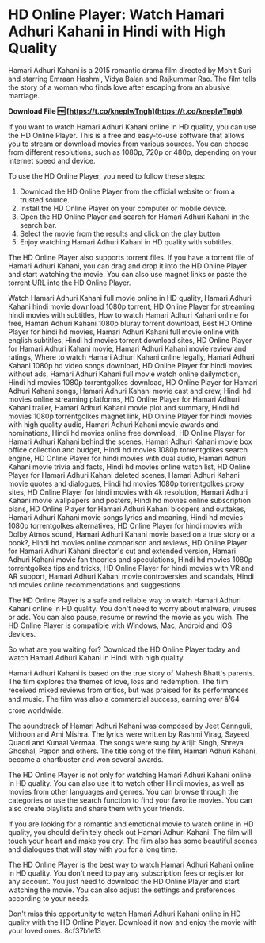# HD Online Player: Watch Hamari Adhuri Kahani in Hindi with High Quality
 
Hamari Adhuri Kahani is a 2015 romantic drama film directed by Mohit Suri and starring Emraan Hashmi, Vidya Balan and Rajkummar Rao. The film tells the story of a woman who finds love after escaping from an abusive marriage.
 
**Download File 🆓 [https://t.co/knepIwTngh](https://t.co/knepIwTngh)**


 
If you want to watch Hamari Adhuri Kahani online in HD quality, you can use the HD Online Player. This is a free and easy-to-use software that allows you to stream or download movies from various sources. You can choose from different resolutions, such as 1080p, 720p or 480p, depending on your internet speed and device.
 
To use the HD Online Player, you need to follow these steps:
 
1. Download the HD Online Player from the official website or from a trusted source.
2. Install the HD Online Player on your computer or mobile device.
3. Open the HD Online Player and search for Hamari Adhuri Kahani in the search bar.
4. Select the movie from the results and click on the play button.
5. Enjoy watching Hamari Adhuri Kahani in HD quality with subtitles.

The HD Online Player also supports torrent files. If you have a torrent file of Hamari Adhuri Kahani, you can drag and drop it into the HD Online Player and start watching the movie. You can also use magnet links or paste the torrent URL into the HD Online Player.
 
Watch Hamari Adhuri Kahani full movie online in HD quality,  Hamari Adhuri Kahani hindi movie download 1080p torrent,  HD Online Player for streaming hindi movies with subtitles,  How to watch Hamari Adhuri Kahani online for free,  Hamari Adhuri Kahani 1080p bluray torrent download,  Best HD Online Player for hindi hd movies,  Hamari Adhuri Kahani full movie online with english subtitles,  Hindi hd movies torrent download sites,  HD Online Player for Hamari Adhuri Kahani movie,  Hamari Adhuri Kahani movie review and ratings,  Where to watch Hamari Adhuri Kahani online legally,  Hamari Adhuri Kahani 1080p hd video songs download,  HD Online Player for hindi movies without ads,  Hamari Adhuri Kahani full movie watch online dailymotion,  Hindi hd movies 1080p torrentgolkes download,  HD Online Player for Hamari Adhuri Kahani songs,  Hamari Adhuri Kahani movie cast and crew,  Hindi hd movies online streaming platforms,  HD Online Player for Hamari Adhuri Kahani trailer,  Hamari Adhuri Kahani movie plot and summary,  Hindi hd movies 1080p torrentgolkes magnet link,  HD Online Player for hindi movies with high quality audio,  Hamari Adhuri Kahani movie awards and nominations,  Hindi hd movies online free download,  HD Online Player for Hamari Adhuri Kahani behind the scenes,  Hamari Adhuri Kahani movie box office collection and budget,  Hindi hd movies 1080p torrentgolkes search engine,  HD Online Player for hindi movies with dual audio,  Hamari Adhuri Kahani movie trivia and facts,  Hindi hd movies online watch list,  HD Online Player for Hamari Adhuri Kahani deleted scenes,  Hamari Adhuri Kahani movie quotes and dialogues,  Hindi hd movies 1080p torrentgolkes proxy sites,  HD Online Player for hindi movies with 4k resolution,  Hamari Adhuri Kahani movie wallpapers and posters,  Hindi hd movies online subscription plans,  HD Online Player for Hamari Adhuri Kahani bloopers and outtakes,  Hamari Adhuri Kahani movie songs lyrics and meaning,  Hindi hd movies 1080p torrentgolkes alternatives,  HD Online Player for hindi movies with Dolby Atmos sound,  Hamari Adhuri Kahani movie based on a true story or a book?,  Hindi hd movies online comparison and reviews,  HD Online Player for Hamari Adhuri Kahani director's cut and extended version,  Hamari Adhuri Kahani movie fan theories and speculations,  Hindi hd movies 1080p torrentgolkes tips and tricks,  HD Online Player for hindi movies with VR and AR support,  Hamari Adhuri Kahani movie controversies and scandals,  Hindi hd movies online recommendations and suggestions
 
The HD Online Player is a safe and reliable way to watch Hamari Adhuri Kahani online in HD quality. You don't need to worry about malware, viruses or ads. You can also pause, resume or rewind the movie as you wish. The HD Online Player is compatible with Windows, Mac, Android and iOS devices.
 
So what are you waiting for? Download the HD Online Player today and watch Hamari Adhuri Kahani in Hindi with high quality.
  
Hamari Adhuri Kahani is based on the true story of Mahesh Bhatt's parents. The film explores the themes of love, loss and redemption. The film received mixed reviews from critics, but was praised for its performances and music. The film was also a commercial success, earning over â¹64 crore worldwide.
 
The soundtrack of Hamari Adhuri Kahani was composed by Jeet Gannguli, Mithoon and Ami Mishra. The lyrics were written by Rashmi Virag, Sayeed Quadri and Kunaal Vermaa. The songs were sung by Arijit Singh, Shreya Ghoshal, Papon and others. The title song of the film, Hamari Adhuri Kahani, became a chartbuster and won several awards.
 
The HD Online Player is not only for watching Hamari Adhuri Kahani online in HD quality. You can also use it to watch other Hindi movies, as well as movies from other languages and genres. You can browse through the categories or use the search function to find your favorite movies. You can also create playlists and share them with your friends.
  
If you are looking for a romantic and emotional movie to watch online in HD quality, you should definitely check out Hamari Adhuri Kahani. The film will touch your heart and make you cry. The film also has some beautiful scenes and dialogues that will stay with you for a long time.
 
The HD Online Player is the best way to watch Hamari Adhuri Kahani online in HD quality. You don't need to pay any subscription fees or register for any account. You just need to download the HD Online Player and start watching the movie. You can also adjust the settings and preferences according to your needs.
 
Don't miss this opportunity to watch Hamari Adhuri Kahani online in HD quality with the HD Online Player. Download it now and enjoy the movie with your loved ones.
 8cf37b1e13
 
